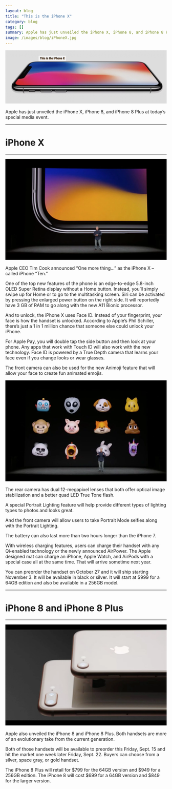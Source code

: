 ```yaml
---
layout: blog
title: "This is the iPhone X"
category: blog
tags: []
summary: Apple has just unveiled the iPhone X, iPhone 8, and iPhone 8 Plus at today’s special media event.
image: /images/blog/iPhoneX.jpg
---
```

<div  align="center">    
<img src="/images/blog/iPhoneX.jpg" width=""  alt="">
</div>

Apple has just unveiled the iPhone X, iPhone 8, and iPhone 8 Plus at today’s special media event.

---

# iPhone X
---

<div  align="center">    
<img src="/images/blog/iPhoneX1.webp" width=""  alt="">
</div>

Apple CEO Tim Cook announced “One more thing…” as the iPhone X – called iPhone “Ten.”

One of the top new features of the phone is an edge-to-edge 5.8-inch OLED Super Retina display without a Home button. Instead, you’ll simply swipe up for Home or to go to the multitasking screen. Siri can be activated by pressing the enlarged power button on the right side. It will reportedly have 3 GB of RAM to go along with the new A11 Bionic processor.

And to unlock, the iPhone X uses Face ID. Instead of your fingerprint, your face is how the handset is unlocked. According to Apple’s Phil Schiller, there’s just a 1 in 1 million chance that someone else could unlock your iPhone.

For Apple Pay, you will double tap the side button and then look at your phone. Any apps that work with Touch ID will also work with the new technology. Face ID is powered by a True Depth camera that learns your face even if you change looks or wear glasses.

The front camera can also be used for the new Animoji feature that will allow your face to create fun animated emojis.

<div  align="center">    
<img src="/images/blog/iPhone_emoji.webp" width=""  alt="">
</div>

The rear camera has dual 12-megapixel lenses that both offer optical image stabilization and a better quad LED True Tone flash.

A special Portrait Lighting feature will help provide different types of lighting types to photos and looks great.

And the front camera will allow users to take Portrait Mode selfies along with the Portrait Lighting.

The battery can also last more than two hours longer than the iPhone 7.

With wireless charging features, users can charge their handset with any Qi-enabled technology or the newly announced AirPower. The Apple designed mat can charge an iPhone, Apple Watch, and AirPods with a special case all at the same time. That will arrive sometime next year.

You can preorder the handset on October 27 and it will ship starting November 3. It will be available in black or silver. It will start at $999 for a 64GB edition and also be available in a 256GB model.


---

# iPhone 8 and iPhone 8 Plus

---

<div  align="center">    
<img src="/images/blog/iPhone8.webp" width=""  alt="">
</div>

Apple also unveiled the iPhone 8 and iPhone 8 Plus. Both handsets are more of an evolutionary take from the current generation.

Both of those handsets will be available to preorder this Friday, Sept. 15 and hit the market one week later Friday, Sept. 22. Buyers can choose from a silver, space gray, or gold handset.

The iPhone 8 Plus will retail for $799 for the 64GB version and $949 for a 256GB edition. The iPhone 8 will cost $699 for a 64GB version and $849 for the larger version.